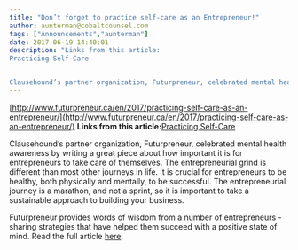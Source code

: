 ```yaml
---
title: "Don’t forget to practice self-care as an Entrepreneur!"
author: aunterman@cobaltcounsel.com
tags: ["Announcements","aunterman"]
date: 2017-06-19 14:40:01
description: "Links from this article:
Practicing Self-Care


Clausehound’s partner organization, Futurpreneur, celebrated mental health awareness by writing..."
---
```


[http://www.futurpreneur.ca/en/2017/practicing-self-care-as-an-entrepreneur/](http://www.futurpreneur.ca/en/2017/practicing-self-care-as-an-entrepreneur/)
**Links from this article:**[Practicing Self-Care](http://www.futurpreneur.ca/en/2017/practicing-self-care-as-an-entrepreneur/)

Clausehound’s partner organization, Futurpreneur, celebrated mental health awareness by writing a great piece about how important it is for entrepreneurs to take care of themselves. The entrepreneurial grind is different than most other journeys in life. It is crucial for entrepreneurs to be healthy, both physically and mentally, to be successful. The entrepreneurial journey is a marathon, and not a sprint, so it is important to take a sustainable approach to building your business. 

 

Futurpreneur provides words of wisdom from a number of entrepreneurs - sharing strategies that have helped them succeed with a positive state of mind. Read the full article [here](http://www.futurpreneur.ca/en/2017/practicing-self-care-as-an-entrepreneur/). 